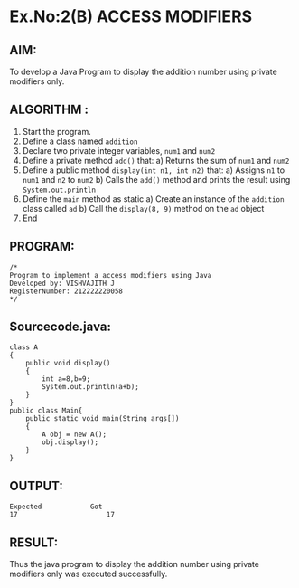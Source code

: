 # Ex.No:2(B) ACCESS MODIFIERS

## AIM:
To develop a Java Program to display the addition number using private modifiers only.

## ALGORITHM :
1.	Start the program.
2.	Define a class named `addition`
3.	Declare two private integer variables, `num1` and `num2`
4.	Define a private method `add()` that:
a)	Returns the sum of `num1` and `num2`
5.	Define a public method `display(int n1, int n2)` that:
a)	Assigns `n1` to `num1` and `n2` to `num2`
b)	Calls the `add()` method and prints the result using `System.out.println`
6.	Define the `main` method as static
a)	Create an instance of the `addition` class called `ad`
b)	Call the `display(8, 9)` method on the `ad` object
7.	End






## PROGRAM:
 ```
/*
Program to implement a access modifiers using Java
Developed by: VISHVAJITH J
RegisterNumber: 212222220058
*/
```

## Sourcecode.java:

```
class A
{ 
    public void display() 
    { 
        int a=8,b=9;
        System.out.println(a+b); 
    }
}
public class Main{
    public static void main(String args[])
    {
        A obj = new A();
        obj.display();
    }
}
```





## OUTPUT:
```
Expected        	Got 	
17                      17
```


## RESULT:
Thus the java program to display the addition number using private modifiers only was executed successfully.


